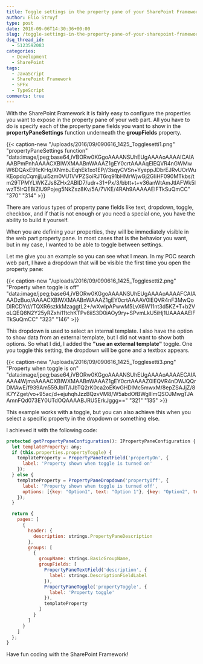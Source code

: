 ```yaml
---
title: Toggle settings in the property pane of your SharePoint Framework web part
author: Elio Struyf
type: post
date: 2016-09-06T14:30:36+00:00
slug: /toggle-settings-in-the-property-pane-of-your-sharepoint-framework-web-part/
dsq_thread_id:
  - 5123592083
categories:
  - Development
  - SharePoint
tags:
  - JavaScript
  - SharePoint Framework
  - SPFx
  - TypeScript
comments: true
---
```


With the SharePoint Framework it is fairly easy to configure the properties you want to expose in the property pane of your web part. All you have to do is specify each of the property pane fields you want to show in the **propertyPaneSettings** function underneath the **groupFields** property.

{{< caption-new "/uploads/2016/09/090616_1425_Togglesetti1.png" "propertyPaneSettings function"  "data:image/jpeg;base64,iVBORw0KGgoAAAANSUhEUgAAAAoAAAAICAIAAABPmPnhAAAACXBIWXMAABnWAAAZ1gEY0crtAAAAqElEQVR4nGWMwW6DQAxE91cKHq/XNmbJEqhEk1xo1EP//3sqyCVSn+YyeppJDbrEJRvUOrWuKEopdqCqmjjLui5zm0VU1VVPZSoiRJT6rq91bHMrWjwGj2GIiHF090MTkbs/tm29TPMYLWKZJs8ZHx2ABID7/udr+31+Px/3/bbtt+t+v36anWtAmJtIAFWk5lwzT5IrQEBiZlU9Pojeg5NkZsz8Kv/5A/7VKE/4RAh9AAAAAElFTkSuQmCC" "370" "314" >}}

There are various types of property pane fields like text, dropdown, toggle, checkbox, and if that is not enough or you need a special one, you have the ability to build it yourself.

When you are defining your properties, they will be immediately visible in the web part property pane. In most cases that is the behavior you want, but in my case, I wanted to be able to toggle between settings.

Let me give you an example so you can see what I mean. In my POC search web part, I have a dropdown that will be visible the first time you open the property pane:

{{< caption-new "/uploads/2016/09/090616_1425_Togglesetti2.png" "Property when toggle is off"  "data:image/jpeg;base64,iVBORw0KGgoAAAANSUhEUgAAAAoAAAAFCAIAAADzBuo/AAAACXBIWXMAABnWAAAZ1gEY0crtAAAAV0lEQVR4nF3MwQoDIRCDYd//TQXR6szkkMzaggtL2+/wXwIpAPwwM5LvX6W11nt3d5KZ+T+b2VoLQEQ8N2Y25yRZxhi11tchKTPv8iiS3D0iAOy9ry+SPvmLkU5iHj1UAAAAAElFTkSuQmCC" "323" "146" >}}

This dropdown is used to select an internal template. I also have the option to show data from an external template, but I did not want to show both options. So what I did, I added the **"use an external template"** toggle. One you toggle this setting, the dropdown will be gone and a textbox appears.

{{< caption-new "/uploads/2016/09/090616_1425_Togglesetti3.png" "Property when toggle is on"  "data:image/jpeg;base64,iVBORw0KGgoAAAANSUhEUgAAAAoAAAAECAIAAAA4WjmaAAAACXBIWXMAABnWAAAZ1gEY0crtAAAAZ0lEQVR4nDWJQQrDMAwE/f939Am559JbIT/IJbTQ2rK0ca2oEKwGHDIMc5mwxM/8epZSAJjZ/8K7YZget/vo+95ac/d+ejuhqhJzzBQzvVM8/W5abdOfBWglIImQSOJMwgTJAAmnFQd073EY0UTdOQAAAABJRU5ErkJggg==" "321" "135" >}}

This example works with a toggle, but you can also achieve this when you select a specific property in the dropdown or something else.

I achieved it with the following code:

```javascript
protected getPropertyPaneConfiguration(): IPropertyPaneConfiguration {
  let templateProperty: any;
  if (this.properties.propertyToggle) {
    templateProperty = PropertyPaneTextField('propertyOn', {
      label: 'Property shown when toggle is turned on'
    });
  } else {
    templateProperty = PropertyPaneDropdown('propertyOff', {
      label: 'Property shown when toggle is turned off',
      options: [{key: "Option1", text: "Option 1"}, {key: "Option2", text: "Option 2"}]
    });
  }

  return {
    pages: [
      {
        header: {
          description: strings.PropertyPaneDescription
        },
        groups: [
          {
            groupName: strings.BasicGroupName,
            groupFields: [
              PropertyPaneTextField('description', {
                label: strings.DescriptionFieldLabel
              }),
              PropertyPaneToggle('propertyToggle', {
                label: 'Property toggle'
              }),
              templateProperty
            ]
          }
        ]
      }
    ]
  };
}
```

Have fun coding with the SharePoint Framework!